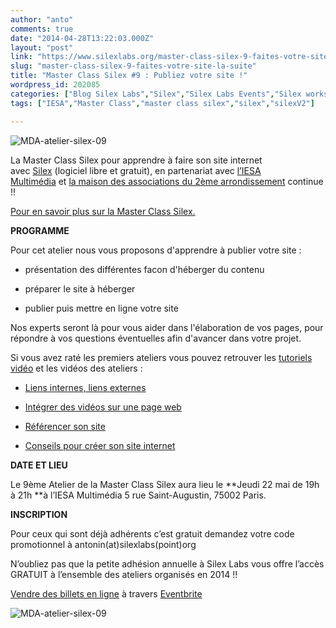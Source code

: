 ```yaml
---
author: "anto"
comments: true
date: "2014-04-28T13:22:03.000Z"
layout: "post"
link: "https://www.silexlabs.org/master-class-silex-9-faites-votre-site-la-suite/"
slug: "master-class-silex-9-faites-votre-site-la-suite"
title: "Master Class Silex #9 : Publiez votre site !"
wordpress_id: 202085
categories: ["Blog Silex Labs","Silex","Silex Labs Events","Silex workshops","The Blog"]
tags: ["IESA","Master Class","master class silex","silex","silexV2"]

---
```

![MDA-atelier-silex-09](https://www.silexlabs.org/wp-content/uploads/2014/05/MDA-atelier-silex-09-bandeau.png)

La Master Class Silex pour apprendre à faire son site internet avec [Silex](http://www.silex.me) (logiciel libre et gratuit), en partenariat avec [l’IESA Multimédia](http://www.iesamultimedia.fr/) et [la maison des associations du 2ème arrondissement](https://www.facebook.com/MDA02) continue !!

[Pour en savoir plus sur la Master Class Silex.](https://www.silexlabs.org/200928/silex/kick-off-meeting-master-class-silex/)

**PROGRAMME**


Pour cet atelier nous vous proposons d'apprendre à publier votre site :


* présentation des différentes facon d'héberger du contenu

* préparer le site à héberger

* publier puis mettre en ligne votre site

Nos experts seront là pour vous aider dans l'élaboration de vos pages, pour répondre à vos questions éventuelles afin d'avancer dans votre projet.


Si vous avez raté les premiers ateliers vous pouvez retrouver les [tutoriels vidéo](https://www.silexlabs.org/201324/silex/tutorials-silex/tutoriels-video-silex/%20%E2%80%8E) et les vidéos des ateliers :







  * [Liens internes, liens externes](https://www.silexlabs.org/201165/the-blog/master-class-silex-atelier-2-liens-internes-externes-et-embeded/)


  * [Intégrer des vidéos sur une page web](https://www.silexlabs.org/201333/silex/atelier-silex-3-liens-internes-liens-externes-et-liens-embeded/)


  * [Référencer son site](https://www.silexlabs.org/201795/the-blog/compte-rendu-video-de-latelier-5-optimiser-son-referencement/)


  * [Conseils pour créer son site internet](https://www.silexlabs.org/202049/silex/tutorials-silex/compte-rendu-video-de-latelier-7-faites-votre-site/)


**DATE ET LIEU**

Le 9ème Atelier de la Master Class Silex aura lieu le **Jeudi 22 mai de 19h à 21h **à l’IESA Multimédia 5 rue Saint-Augustin, 75002 Paris.

**INSCRIPTION**


Pour ceux qui sont déjà adhérents c’est gratuit demandez votre code promotionnel à antonin(at)silexlabs(point)org




N’oubliez pas que la petite adhésion annuelle à Silex Labs vous offre l’accès GRATUIT à l’ensemble des ateliers organisés en 2014 !!










[Vendre des billets en ligne](http://www.eventbrite.fr/r/etckt) à travers [Eventbrite](http://www.eventbrite.fr?ref=etckt)







![MDA-atelier-silex-09](https://www.silexlabs.org/wp-content/uploads/2014/05/MDA-atelier-silex-09-carre.png)

